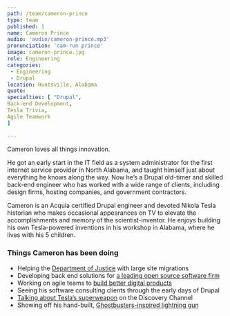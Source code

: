 ```yaml
---
path: /team/cameron-prince
type: team
published: 1
name: Cameron Prince
audio: 'audio/cameron-prince.mp3'
pronunciation: 'cam-run prince'
image: cameron-prince.jpg
role: Engineering
categories:
 - Engineering
 - Drupal
location: Huntsville, Alabama
quote:
specialties: [ "Drupal",
Back-end Development,
Tesla Trivia,
Agile Teamwork
]
  
---
```


Cameron loves all things innovation.

He got an early start in the IT field as a system administrator for the first internet service provider in North Alabama, and taught himself just about everything he knows along the way. Now he’s a Drupal old-timer and skilled back-end engineer who has worked with a wide range of clients, including design firms, hosting companies, and government contractors.

Cameron is an Acquia certified Drupal engineer and devoted Nikola Tesla historian who makes occasional appearances on TV to elevate the accomplishments and memory of the scientist-inventor. He enjoys building his own Tesla-powered inventions in his workshop in Alabama, where he lives with his 5 children.




### Things Cameron has been doing
* Helping the [Department of Justice](https://www.justice.gov/) with large site migrations
* Developing back end solutions for [a leading open source software firm](https://www.redhat.com/en)
* Working on agile teams to [build better digital products](https://www.mediacurrent.com/)
* Seeing his software consulting clients through the early days of Drupal
* [Talking about Tesla’s superweapon](https://www.youtube.com/watch?v=hlWW9WqcGRQ) on the Discovery Channel
* Showing off his hand-built, [Ghostbusters-inspired lightning gun](https://teslauniverse.com/engage/tesla-gun)
